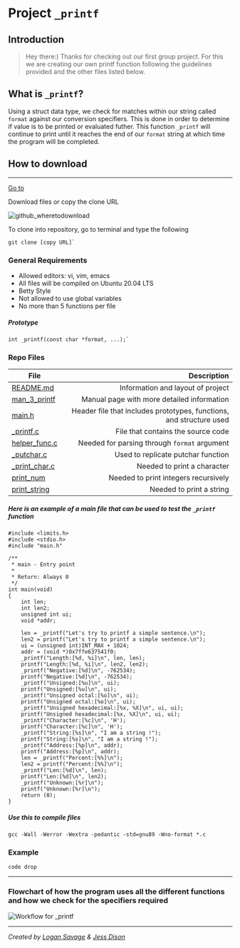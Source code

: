 # **Project** `_printf`

## Introduction
> Hey there:) Thanks for checking out our first group project. For this we are creating our own printf function following the guidelines provided and the other files listed below.

## What is `_printf`?
Using a struct data type, we check for matches within our string called `format` against our conversion specifiers. This is done in order to determine if value is to be printed or evaluated futher. This function `_printf` will continue to print until it reaches the end of our `format` string at which time the program will be completed.

## How to download
***
[Go to](https://github.com/SavageLM/holbertonschool-printf)

Download files or copy the clone URL

![github_wheretodownload](https://github.com/SavageLM/holbertonschool-printf/assets/126801159/8a84e94d-8448-48f4-9bd5-9b19e203ab5f)


To clone into repository, go to terminal and type the following

```
git clone [copy URL]`
```
### General Requirements
- Allowed editors: vi, vim, emacs
- All files will be compiled on Ubuntu 20.04 LTS
- Betty Style
- Not allowed to use global variables
- No more than 5 functions per file

##### Prototype
```
int _printf(const char *format, ...);`
```
### Repo Files
| **File** | **Description** |
|----------|----------------:|
|[README.md](https://github.com/SavageLM/holbertonschool-printf/blob/master/README.md)|Information and layout of project|
|[man_3_printf](https://github.com/SavageLM/holbertonschool-printf/blob/master/_printf-man)|Manual page with more detailed information|
|[main.h](https://github.com/SavageLM/holbertonschool-printf/blob/master/main.h)|Header file that includes prototypes, functions, and structure used|
|[_printf.c](https://github.com/SavageLM/holbertonschool-printf/blob/master/_printf.c)|File that contains the source code|
|[helper_func.c](https://github.com/SavageLM/holbertonschool-printf/blob/master/helper_func.c)|Needed for parsing through `format` argument|
|[_putchar.c](https://github.com/SavageLM/holbertonschool-printf/blob/master/_putchar.c)|Used to replicate putchar function|
|[_print_char.c](https://github.com/SavageLM/holbertonschool-printf/blob/master/print_char.c)|Needed to print a character|
|[print_num](https://github.com/SavageLM/holbertonschool-printf/blob/master/print_num.c)|Needed to print integers recursively|
|[print_string](https://github.com/SavageLM/holbertonschool-printf/blob/master/print_string.c)|Needed to print a string|

##### Here is an example of a main file that can be used to test the `_printf` function
```
#include <limits.h>
#include <stdio.h>
#include "main.h"

/**
 * main - Entry point
 *
 * Return: Always 0
 */
int main(void)
{
    int len;
    int len2;
    unsigned int ui;
    void *addr;

    len = _printf("Let's try to printf a simple sentence.\n");
    len2 = printf("Let's try to printf a simple sentence.\n");
    ui = (unsigned int)INT_MAX + 1024;
    addr = (void *)0x7ffe637541f0;
    _printf("Length:[%d, %i]\n", len, len);
    printf("Length:[%d, %i]\n", len2, len2);
    _printf("Negative:[%d]\n", -762534);
    printf("Negative:[%d]\n", -762534);
    _printf("Unsigned:[%u]\n", ui);
    printf("Unsigned:[%u]\n", ui);
    _printf("Unsigned octal:[%o]\n", ui);
    printf("Unsigned octal:[%o]\n", ui);
    _printf("Unsigned hexadecimal:[%x, %X]\n", ui, ui);
    printf("Unsigned hexadecimal:[%x, %X]\n", ui, ui);
    _printf("Character:[%c]\n", 'H');
    printf("Character:[%c]\n", 'H');
    _printf("String:[%s]\n", "I am a string !");
    printf("String:[%s]\n", "I am a string !");
    _printf("Address:[%p]\n", addr);
    printf("Address:[%p]\n", addr);
    len = _printf("Percent:[%%]\n");
    len2 = printf("Percent:[%%]\n");
    _printf("Len:[%d]\n", len);
    printf("Len:[%d]\n", len2);
    _printf("Unknown:[%r]\n");
    printf("Unknown:[%r]\n");
    return (0);
}
```

##### Use this to compile files
`gcc -Wall -Werror -Wextra -pedantic -std=gnu89 -Wno-format *.c`

### Example
```
code drop
```
***
### Flowchart of how the program uses all the different functions and how we check for the specifiers required
![Workflow for _printf](https://github.com/SavageLM/holbertonschool-printf/assets/126801159/95e71c80-6a4c-42db-9d44-0e3c1210c0b6)


***
*Created by [Logan Savage](https://github.com/SavageLM) & [Jess Dison](https://github.com/jessasesh)*
